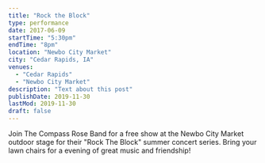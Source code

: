 ```yaml
---
title: "Rock the Block"
type: performance
date: 2017-06-09
startTime: "5:30pm"
endTime: "8pm"
location: "Newbo City Market"
city: "Cedar Rapids, IA"
venues:
  - "Cedar Rapids"
  - "Newbo City Market"
description: "Text about this post"
publishDate: 2019-11-30
lastMod: 2019-11-30
draft: false
---
```


Join The Compass Rose Band for a free show at the Newbo City Market outdoor stage for their "Rock The Block" summer concert series. Bring your lawn chairs for a evening of great music and friendship!
